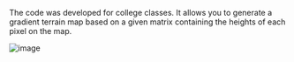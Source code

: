 The code was developed for college classes. It allows you to generate a gradient terrain map based on a given matrix containing the heights of each pixel on the map.

![image](https://github.com/AleksanderBak/AltitudeMapColoring/assets/43186488/321b1bde-77cf-4db0-ad64-4d24e977c22c)
